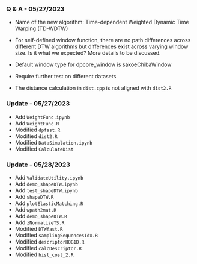 ### Q & A - 05/27/2023

+ Name of the new algorithm: Time-dependent Weighted Dynamic Time Warping (TD-WDTW)

+ For self-defined window function, there are no path differences across different DTW algorithms but differences exist across varying window size. Is it what we expected? More details to be discussed.

+ Default window type for dpcore_window is sakoeChibaWindow

+ Require further test on different datasets

+ The distance calculation in ``dist.cpp`` is not aligned with ``dist2.R``

### Update - 05/27/2023

+ Add ``WeightFunc.ipynb``
+ Add ``WeightFunc.R``
+ Modified ``dpfast.R``
+ Modified ``dist2.R``
+ Modified ``DataSimulation.ipynb``
+ Modified ``CalculateDist``


### Update - 05/28/2023

+ Add ``ValidateUtility.ipynb``
+ Add ``demo_shapeDTW.ipynb``
+ Add ``test_shapeDTW.ipynb``
+ Add ``shapeDTW.R``
+ Add ``plotElasticMatching.R``
+ Add ``wpath2mat.R``
+ Add ``demo_shapeDTW.R``
+ Add ``zNormalizeTS.R``
+ Modified ``DTWfast.R``
+ Modified ``samplingSequencesIdx.R``
+ Modified ``descriptorHOG1D.R``
+ Modified ``calcDescriptor.R``
+ Modified ``hist_cost_2.R``
